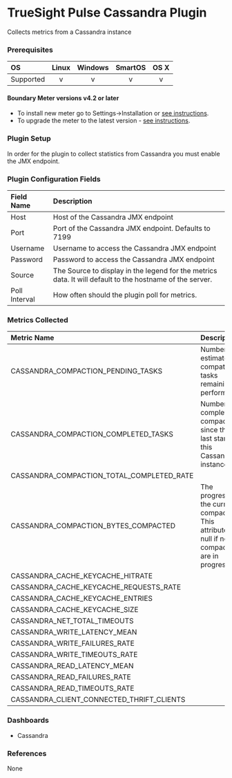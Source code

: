 # TrueSight Pulse Cassandra Plugin 

Collects metrics from a Cassandra instance

### Prerequisites

|     OS    | Linux | Windows | SmartOS | OS X |
|:----------|:-----:|:-------:|:-------:|:----:|
| Supported |   v   |    v    |    v    |  v   |

#### Boundary Meter versions v4.2 or later

- To install new meter go to Settings->Installation or [see instructions](https://help.boundary.com/hc/en-us/sections/200634331-Installation).
- To upgrade the meter to the latest version - [see instructions](https://help.boundary.com/hc/en-us/articles/201573102-Upgrading-the-Boundary-Meter).

### Plugin Setup

In order for the plugin to collect statistics from Cassandra you must enable the JMX endpoint.

### Plugin Configuration Fields

|Field Name    | Description                                                                                              |
|:-------------|:---------------------------------------------------------------------------------------------------------|
| Host          | Host of the Cassandra JMX endpoint                |
| Port          | Port of the Cassandra JMX endpoint. Defaults to 7199         |
| Username      | Username to access the Cassandra JMX endpoint |
| Password      | Password to access the Cassandra JMX endpoint |
| Source        | The Source to display in the legend for the metrics data.  It will default to the hostname of the server.|
| Poll Interval | How often should the plugin poll for metrics. |

### Metrics Collected

|Metric Name                                   |Description                                                               |
|:---------------------------------------------|:-------------------------------------------------------------------------|
|  CASSANDRA_COMPACTION_PENDING_TASKS | Number of estimated compating tasks remaining to perform |
| CASSANDRA_COMPACTION_COMPLETED_TASKS | Number of completed compactions since the last start of this Cassandra instance | 
| CASSANDRA_COMPACTION_TOTAL_COMPLETED_RATE |
| CASSANDRA_COMPACTION_BYTES_COMPACTED | The progress of the current compaction. This attribute is null if no compactions are in progress. |
| CASSANDRA_CACHE_KEYCACHE_HITRATE |
| CASSANDRA_CACHE_KEYCACHE_REQUESTS_RATE |
| CASSANDRA_CACHE_KEYCACHE_ENTRIES |
| CASSANDRA_CACHE_KEYCACHE_SIZE |
| CASSANDRA_NET_TOTAL_TIMEOUTS |
| CASSANDRA_WRITE_LATENCY_MEAN |
| CASSANDRA_WRITE_FAILURES_RATE
| CASSANDRA_WRITE_TIMEOUTS_RATE
| CASSANDRA_READ_LATENCY_MEAN
| CASSANDRA_READ_FAILURES_RATE
| CASSANDRA_READ_TIMEOUTS_RATE
| CASSANDRA_CLIENT_CONNECTED_THRIFT_CLIENTS |

### Dashboards

- Cassandra

### References

None
